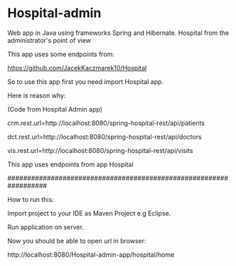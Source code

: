# Hospital-admin
Web app in Java using frameworks Spring and Hibernate. Hospital from the administrator's point of view

This app uses some endpoints from:

https://github.com/JacekKaczmarek10/Hospital

So to use this app first you need import Hospital app.

Here is reason why:

(Code from Hospital Admin app)

crm.rest.url=http://localhost:8080/spring-hospital-rest/api/patients

dct.rest.url=http://localhost:8080/spring-hospital-rest/api/doctors

vis.rest.url=http://localhost:8080/spring-hospital-rest/api/visits

This app uses endpoints from app Hospital

##################################################################

How to run this:

Import project to your IDE as Maven Project e.g Eclipse.

Run application on server.

Now you should be able to open url in browser:

http://localhost:8080/Hospital-admin-app/hospital/home
